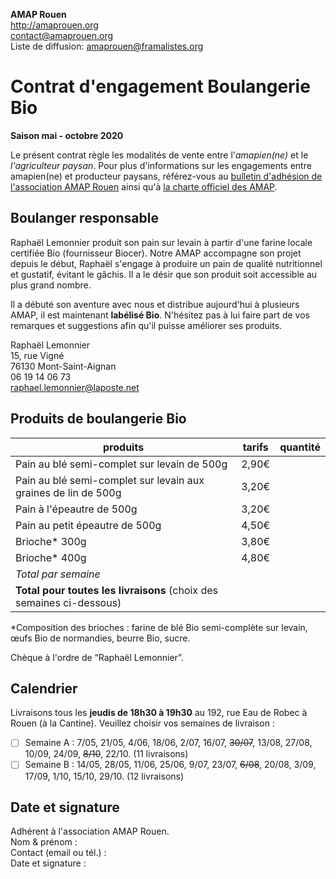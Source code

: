 **AMAP Rouen**  
http://amaprouen.org  
contact@amaprouen.org  
Liste de diffusion: amaprouen@framalistes.org

# Contrat d'engagement Boulangerie Bio
**Saison mai - octobre 2020**

Le présent contrat règle les modalités de vente entre l'*amapien(ne)* et le *l'agriculteur paysan*. Pour plus d'informations sur les engagements entre amapien(ne) et producteur paysans, référez-vous au [bulletin d'adhésion de l'association AMAP Rouen](bulletin-adhesion-amap-rouen) ainsi qu'à [la charte officiel des AMAP](http://miramap.org/IMG/pdf/charte_des_amap_mars_2014-2.pdf).

## Boulanger responsable
Raphaël Lemonnier produit son pain sur levain à partir d'une farine locale certifiée Bio (fournisseur Biocer). Notre AMAP accompagne son projet depuis le début, Raphaël s'engage à produire un pain de qualité nutritionnel et gustatif, évitant le gâchis. Il a le désir que son produit soit accessible au plus grand nombre.

Il a débuté son aventure avec nous et distribue aujourd'hui à plusieurs AMAP, il est maintenant **labélisé Bio**. N'hésitez pas à lui faire part de vos remarques et suggestions afin qu'il puisse améliorer ses produits.

Raphaël Lemonnier  
15, rue Vigné  
76130 Mont-Saint-Aignan  
06 19 14 06 73  
raphael.lemonnier@laposte.net

## Produits de boulangerie Bio

| produits                                                                 | tarifs | quantité  |
|--------------------------------------------------------------------------|--------|-----------|
| Pain au blé semi-complet sur levain de 500g                              | 2,90€  |           |
| Pain au blé semi-complet sur levain aux graines de lin de 500g           | 3,20€  |           |
| Pain à l'épeautre de 500g                                                | 3,20€  |           |
| Pain au petit épeautre de 500g                                           | 4,50€  |           |
| Brioche* 300g                                                            | 3,80€  |           |
| Brioche* 400g                                                            | 4,80€  |           |
| *Total par semaine*                                                      |        |           |
| **Total pour toutes les livraisons** (choix des semaines ci-dessous)     |        |&nbsp;     |

*Composition des brioches : farine de blé Bio semi-complète sur levain, œufs Bio de normandies, beurre Bio, sucre.

Chèque à l'ordre de “Raphaël Lemonnier”.

## Calendrier
Livraisons tous les **jeudis de 18h30 à 19h30** au 192, rue Eau de Robec à Rouen (à la Cantine). Veuillez choisir vos semaines de livraison :

 - [ ] Semaine A : 7/05, 21/05, 4/06, 18/06, 2/07, 16/07, ~~30/07~~, 13/08, 27/08, 10/09, 24/09, ~~8/10~~, 22/10. (11 livraisons)
 - [ ] Semaine B : 14/05, 28/05, 11/06, 25/06, 9/07, 23/07, ~~6/08~~, 20/08, 3/09, 17/09, 1/10, 15/10, 29/10. (12 livraisons)

## Date et signature
Adhérent à l'association AMAP Rouen.  
Nom & prénom :  
Contact (email ou tél.) :  
Date et signature :